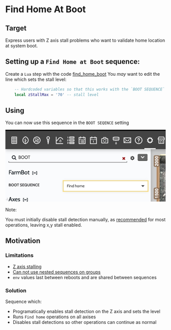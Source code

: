 # Find Home At Boot

## Target

Express users with Z axis stall problems who want to validate home location at system boot.

## Setting up a `Find Home at Boot` sequence:

Create a `Lua` step with the code [find_home_boot](./find_home_boot.lua)
You _may_ want to edit the line which sets the stall level:

```lua
    -- Hardcoded variables so that this works with the `BOOT SEQUENCE` setting
    local zStallMax = '70' -- stall level
```

## Using

You can now use this sequence in the `BOOT SEQENCE` setting

![BOOT SEQUENCE setting](./img/sequence.jpg)

Note:

You must initially disable stall detection manually, as [recommended](https://express.farm.bot/v1.1/extras/troubleshooting/z-axis-movements.html) for most operations, leaving x,y stall enabled.


## Motivation

### Limitations

- [Z axis stalling](https://forum.farmbot.org/t/z-axis-issues-express-heavy-fall-stuttering-stalls/7258/6)
- [Can not use nested sequences on groups](https://forum.farmbot.org/t/nested-sequences-and-plant-groups/7247/13)
- `env` values last between reboots and are shared between sequences

### Solution


Sequence which:
- Programatically enables stall detection on the Z axis and sets the level
- Runs `Find home` operations on all axises
- Disables stall detections so other operations can continue as normal
